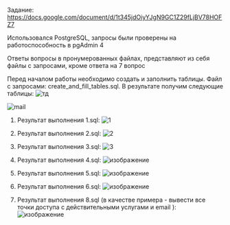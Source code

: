 Задание: https://docs.google.com/document/d/1t345jdOiyYJgN9GC1Z29fLjBV78HOFZ7

Использовался PostgreSQL, запросы были проверены на работоспособность в pgAdmin 4

Ответы вопросы в пронумерованных файлах, представляют из себя файлы с запросами, кроме ответа на 7 вопрос

Перед началом работы необходимо создать и заполнить таблицы. Файл с запросами: create_and_fill_tables.sql. В результате получим следующие таблицы:
![тд](https://github.com/user-attachments/assets/419acb6f-f166-475b-b8a4-c5b1cbdb697b)

![mail](https://github.com/user-attachments/assets/56313119-3c22-4b45-bd91-e3b9dd58d3d6)

1. Результат выполнения 1.sql:
![1](https://github.com/user-attachments/assets/ba8fa0af-bc1f-4944-8d49-63fa337a0d51)

2. Результат выполнения 2.sql:
![2](https://github.com/user-attachments/assets/23fdd197-4ba5-4b41-83ed-f77fe78efb1b)

3. Результат выполнения 3.sql:
![3](https://github.com/user-attachments/assets/f2554fa2-9618-4958-9040-f1ac1b5c9a5d)

4. Результат выполнения 4.sql:
![изображение](https://github.com/user-attachments/assets/e81aa48f-9bb3-4274-8367-635398bfda9c)

5. Результат выполнения 5.sql:
![изображение](https://github.com/user-attachments/assets/caa5906b-34f3-42c8-ab81-279efd194d8a)

6. Результат выполнения 6.sql:
![изображение](https://github.com/user-attachments/assets/17e55ef7-2181-468b-b630-1e8962d8c7c5)

8. Результат выполнения 8.sql (в качестве примера - вывести все точки доступа с действительными услугами и email ):
![изображение](https://github.com/user-attachments/assets/a58fe13a-e7fd-4d54-8719-47c7f9394b1b)

